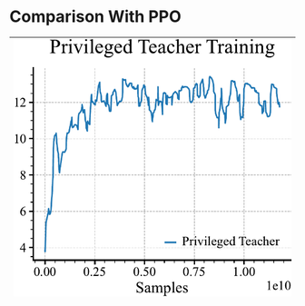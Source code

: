
# Comparison With PPO

| <img style="align-self:center;" src="ppo_teacher_curve/teacher_curve.pdf" image="None" styles="{'margin': '0.5em'}" width="None" height="None"/> |
|:------------------------------------------------------------------------------------------------------------------------------------------------:|
